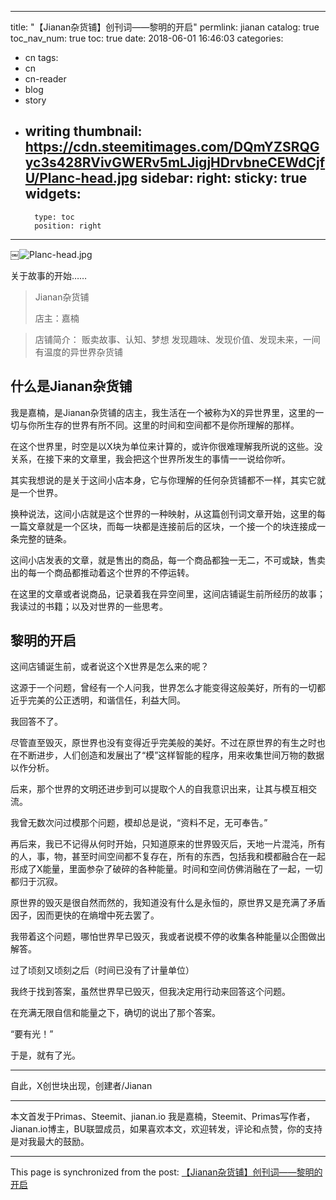 
---
title: "【Jianan杂货铺】创刊词——黎明的开启"
permlink: jianan
catalog: true
toc_nav_num: true
toc: true
date: 2018-06-01 16:46:03
categories:
- cn
tags:
- cn
- cn-reader
- blog
- story
- writing
thumbnail: https://cdn.steemitimages.com/DQmYZSRQGyc3s428RVivGWERv5mLJigjHDrvbneCEWdCjfU/Planc-head.jpg
sidebar:
    right:
        sticky: true
widgets:
    -
        type: toc
        position: right
---


￼![Planc-head.jpg](https://cdn.steemitimages.com/DQmYZSRQGyc3s428RVivGWERv5mLJigjHDrvbneCEWdCjfU/Planc-head.jpg)

关于故事的开始……

>Jianan杂货铺
> 
>店主：嘉楠

> 店铺简介：
> 贩卖故事、认知、梦想
发现趣味、发现价值、发现未来，一间有温度的异世界杂货铺

## 什么是Jianan杂货铺

我是嘉楠，是Jianan杂货铺的店主，我生活在一个被称为X的异世界里，这里的一切与你所生存的世界有所不同。这里的时间和空间都不是你所理解的那样。

在这个世界里，时空是以X块为单位来计算的，或许你很难理解我所说的这些。没关系，在接下来的文章里，我会把这个世界所发生的事情一一说给你听。

其实我想说的是关于这间小店本身，它与你理解的任何杂货铺都不一样，其实它就是一个世界。

换种说法，这间小店就是这个世界的一种映射，从这篇创刊词文章开始，这里的每一篇文章就是一个区块，而每一块都是连接前后的区块，一个接一个的块连接成一条完整的链条。

这间小店发表的文章，就是售出的商品，每一个商品都独一无二，不可或缺，售卖出的每一个商品都推动着这个世界的不停运转。

在这里的文章或者说商品，记录着我在异空间里，这间店铺诞生前所经历的故事；我读过的书籍；以及对世界的一些思考。

## 黎明的开启

这间店铺诞生前，或者说这个X世界是怎么来的呢？

这源于一个问题，曾经有一个人问我，世界怎么才能变得这般美好，所有的一切都近乎完美的公正透明，和谐信任，利益大同。

我回答不了。

尽管直至毁灭，原世界也没有变得近乎完美般的美好。不过在原世界的有生之时也在不断进步，人们创造和发展出了“模”这样智能的程序，用来收集世间万物的数据以作分析。

后来，那个世界的文明还进步到可以提取个人的自我意识出来，让其与模互相交流。

我曾无数次问过模那个问题，模却总是说，“资料不足，无可奉告。”

再后来，我已不记得从何时开始，只知道原来的世界毁灭后，天地一片混沌，所有的人，事，物，甚至时间空间都不复存在，所有的东西，包括我和模都融合在一起形成了X能量，里面参杂了破碎的各种能量。时间和空间仿佛消融在了一起，一切都归于沉寂。

原世界的毁灭是很自然而然的，我知道没有什么是永恒的，原世界又是充满了矛盾因子，因而更快的在熵增中死去罢了。

我带着这个问题，哪怕世界早已毁灭，我或者说模不停的收集各种能量以企图做出解答。

过了顷刻又顷刻之后（时间已没有了计量单位）

我终于找到答案，虽然世界早已毁灭，但我决定用行动来回答这个问题。

在充满无限自信和能量之下，确切的说出了那个答案。

“要有光！”

于是，就有了光。

---
自此，X创世块出现，创建者/Jianan

---
本文首发于Primas、Steemit、jianan.io
我是嘉楠，Steemit、Primas写作者，Jianan.io博主，BU联盟成员，如果喜欢本文，欢迎转发，评论和点赞，你的支持是对我最大的鼓励。

- - -

This page is synchronized from the post: [【Jianan杂货铺】创刊词——黎明的开启](https://steemit.com/@jianan/jianan)
